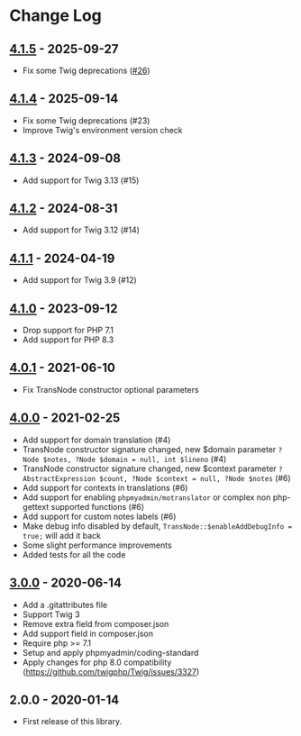 # Change Log

## [4.1.5] - 2025-09-27

* Fix some Twig deprecations ([#26](https://github.com/phpmyadmin/twig-i18n-extension/pull/26))

## [4.1.4] - 2025-09-14

* Fix some Twig deprecations (#23)
* Improve Twig's environment version check

## [4.1.3] - 2024-09-08

* Add support for Twig 3.13 (#15)

## [4.1.2] - 2024-08-31

* Add support for Twig 3.12 (#14)

## [4.1.1] - 2024-04-19

* Add support for Twig 3.9 (#12)

## [4.1.0] - 2023-09-12

* Drop support for PHP 7.1
* Add support for PHP 8.3

## [4.0.1] - 2021-06-10

* Fix TransNode constructor optional parameters

## [4.0.0] - 2021-02-25

* Add support for domain translation (#4)
* TransNode constructor signature changed, new $domain parameter `?Node $notes, ?Node $domain = null, int $lineno` (#4)
* TransNode constructor signature changed, new $context parameter `?AbstractExpression $count, ?Node $context = null, ?Node $notes` (#6)
* Add support for contexts in translations (#6)
* Add support for enabling `phpmyadmin/motranslator` or complex non php-gettext supported functions (#6)
* Add support for custom notes labels (#6)
* Make debug info disabled by default, `TransNode::$enableAddDebugInfo = true;` will add it back
* Some slight performance improvements
* Added tests for all the code

## [3.0.0] - 2020-06-14

* Add a .gitattributes file
* Support Twig 3
* Remove extra field from composer.json
* Add support field in composer.json
* Require php >= 7.1
* Setup and apply phpmyadmin/coding-standard
* Apply changes for php 8.0 compatibility (https://github.com/twigphp/Twig/issues/3327)

## 2.0.0 - 2020-01-14

* First release of this library.

[4.1.5]: https://github.com/phpmyadmin/twig-i18n-extension/compare/4.1.4...4.1.5
[4.1.4]: https://github.com/phpmyadmin/twig-i18n-extension/compare/4.1.3...4.1.4
[4.1.3]: https://github.com/phpmyadmin/twig-i18n-extension/compare/4.1.2...4.1.3
[4.1.2]: https://github.com/phpmyadmin/twig-i18n-extension/compare/4.1.1...4.1.2
[4.1.1]: https://github.com/phpmyadmin/twig-i18n-extension/compare/4.1.0...4.1.1
[4.1.0]: https://github.com/phpmyadmin/twig-i18n-extension/compare/v4.0.1...4.1.0
[4.0.1]: https://github.com/phpmyadmin/twig-i18n-extension/compare/v4.0.0...v4.0.1
[4.0.0]: https://github.com/phpmyadmin/twig-i18n-extension/compare/v3.0.0...v4.0.0
[3.0.0]: https://github.com/phpmyadmin/twig-i18n-extension/compare/v2.0.0...v3.0.0
